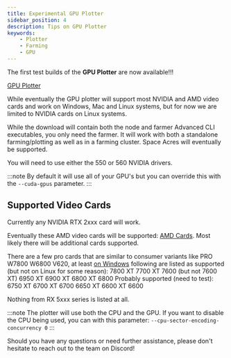 ```yaml
---
title: Experimental GPU Plotter
sidebar_position: 4
description: Tips on GPU Plotter
keywords:
    - Plotter
    - Farming
    - GPU
---
```


The first test builds of the **GPU Plotter** are now available!!!

[GPU Plotter](https://github.com/autonomys/subspace/actions/runs/10835197512)

While eventually the GPU plotter will support most NVIDIA and AMD video cards and work on Windows, Mac and Linux systems, but for now we are limited to NVIDIA cards on Linux systems.

While the download will contain both the node and farmer Advanced CLI executables, you only need the farmer.  It will work with both a standalone farming/plotting as well as in a farming cluster.  Space Acres will eventually be supported.

You will need to use either the 550 or 560 NVIDIA drivers.

:::note
By default it will use all of your GPU's but you can override this with the `--cuda-gpus` parameter.
:::

## Supported Video Cards

Currently any NVIDIA RTX 2xxx card will work.  

Eventually these AMD video cards will be supported: [AMD Cards](https://rocm.docs.amd.com/projects/install-on-linux/en/latest/reference/system-requirements.html).  Most likely there will be additional cards supported.  

There are a few pro cards that are similar to consumer variants like PRO W7800 W6800 V620, at least [on Windows](https://rocm.docs.amd.com/projects/install-on-windows/en/docs-6.2.0/reference/system-requirements.html) following are listed as supported (but not on Linux for some reason):
7800 XT
7700 XT
7600 (but not 7600 XT)
6950 XT
6900 XT
6800 XT
6800
Probably supported (need to test):
6750 XT
6700 XT
6700
6650 XT
6600 XT
6600

Nothing from RX 5xxx series is listed at all.

:::note
The plotter will use both the CPU and the GPU.  If you want to disable the CPU being used, you can with this parameter: `--cpu-sector-encoding-concurrency 0`
:::

Should you have any questions or need further assistance, please don't hesitate to reach out to the team on Discord!